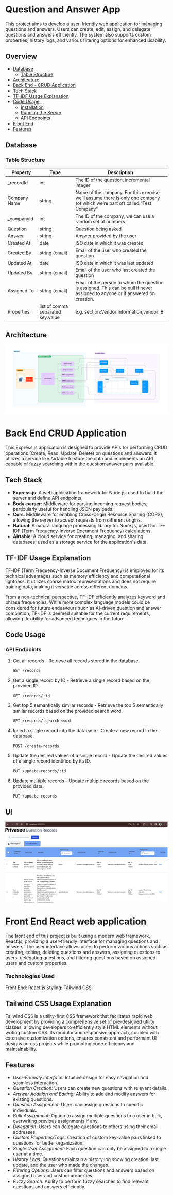 # Question and Answer App
This project aims to develop a user-friendly web application for managing questions and answers. Users can create, edit, assign, and delegate questions and answers efficiently. The system also supports custom properties, history logs, and various filtering options for enhanced usability.

## Overview
- [Database](#database)
  - [Table Structure](#table-structure)
- [Architecture](#architecture)
- [Back End - CRUD Application](#Back-End-CRUD-Application)
- [Tech Stack](#tech-stack)
- [TF-IDF Usage Explanation](#tf-idf-usage-explanation)
- [Code Usage](#code-usage)
  - [Installation](#installation)
  - [Running the Server](#running-the-server)
  - [API Endpoints](#api-endpoints)
- [Front End](#front-end-React-web-Application)
- [Features](#features)


## Database
### Table Structure

| Property        | Type               | Description                                                                                            |
|-----------------|--------------------|--------------------------------------------------------------------------------------------------------|
| _recordId       | int                | The ID of the question, incremental integer                                                           |
| Company Name    | string             | Name of the company. For this exercise we’ll assume there is only one company (of which we’re part of) called “Test Company” |
| _companyId      | int                | The ID of the company, we can use a random set of numbers                                             |
| Question        | string             | Question being asked                                                                                   |
| Answer          | string             | Answer provided by the user                                                                           |
| Created At      | date               | ISO date in which it was created                                                                      |
| Created By      | string (email)     | Email of the user who created the question                                                            |
| Updated At      | date               | ISO date in which it was last updated                                                                 |
| Updated By      | string (email)     | Email of the user who last created the question                                                       |
| Assigned To     | string (email)     | Email of the person to whom the question is assigned. This can be null if never assigned to anyone or if answered on creation. |
| Properties      | list of comma separated key:value | e.g. section:Vendor Information,vendor:IB                                                            |


## Architecture
![Architecture](Architecture.png)

# Back End CRUD Application
This Express.js application is designed to provide APIs for performing CRUD operations (Create, Read, Update, Delete) on questions and answers. It utilizes a service like Airtable to store the data and implements an API capable of fuzzy searching within the question:answer pairs available.

## Tech Stack
- **Express.js**: A web application framework for Node.js, used to build the server and define API endpoints.
- **Body-parser**: Middleware for parsing incoming request bodies, particularly useful for handling JSON payloads.
- **Cors**: Middleware for enabling Cross-Origin Resource Sharing (CORS), allowing the server to accept requests from different origins.
- **Natural**: A natural language processing library for Node.js, used for TF-IDF (Term Frequency-Inverse Document Frequency) calculations.
- **Airtable**: A cloud service for creating, managing, and sharing databases, used as a storage service for the application's data.

## TF-IDF Usage Explanation
TF-IDF (Term Frequency-Inverse Document Frequency) is employed for its technical advantages such as memory efficiency and computational lightness. It utilizes sparse matrix representations and does not require training data, making it versatile across different domains.

From a non-technical perspective, TF-IDF efficiently analyzes keyword and phrase frequencies. While more complex language models could be considered for future endeavours such as AI-driven question and answer completion, TF-IDF is deemed suitable for the current requirements, allowing flexibility for advanced techniques in the future.


## Code Usage

### API Endpoints
1. Get all records - Retrieve all records stored in the database.
    ```
    GET /records
    ```

2. Get a single record by ID - Retrieve a single record based on the provided ID.
    ```
    GET /records/:id
    ```

3. Get top 5 semantically similar records - Retrieve the top 5 semantically similar records based on the provided search word.
    ```
    GET /records/:search-word
    ```

4. Insert a single record into the database - Create a new record in the database.
    ```
    POST /create-records
    ```

5. Update the desired values of a single record - Update the desired values of a single record identified by its ID.
    ```
    PUT /update-records/:id
    ```

6. Update multiple records - Update multiple records based on the provided data.
    ```
    PUT /update-records
    ```

## UI
![UI](UI.png)

# Front End React web application
The front end of this project is built using a modern web framework, React.js, providing a user-friendly interface for managing questions and answers. The user interface allows users to perform various actions such as creating, editing, deleting questions and answers, assigning questions to users, delegating questions, and filtering questions based on assigned users and custom properties.

### Technologies Used
Front End: React.js
Styling: Tailwind CSS 

## Tailwind CSS Usage Explanation
Tailwind CSS is a utility-first CSS framework that facilitates rapid web development by providing a comprehensive set of pre-designed utility classes, allowing developers to efficiently style HTML elements without writing custom CSS. Its modular and responsive approach, coupled with extensive customization options, ensures consistent and performant UI designs across projects while promoting code efficiency and maintainability.

## Features
- *User-Friendly Interface:* Intuitive design for easy navigation and seamless interaction.
- *Question Creation:* Users can create new questions with relevant details.
- *Answer Addition and Editing:* Ability to add and modify answers for existing questions.
- *Question Assignment:* Users can assign questions to specific individuals.
- *Bulk Assignment:* Option to assign multiple questions to a user in bulk, overwriting previous assignments if any.
- *Delegation:* Users can delegate questions to others using their email addresses.
- *Custom Properties/Tags:* Creation of custom key-value pairs linked to questions for better organization.
- *Single User Assignment:* Each question can only be assigned to a single user at a time.
- *History Logs:* Questions maintain a history log showing creation, last update, and the user who made the changes.
- *Filtering Options:* Users can filter questions and answers based on assigned user and custom properties.
- *Fuzzy Search:* Ability to perform fuzzy searches to find relevant questions and answers efficiently.


